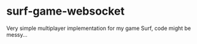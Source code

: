 # surf-game-websocket
 
 
Very simple multiplayer implementation for my game Surf, code might be messy...
